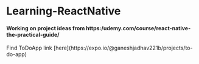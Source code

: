 # Learning-ReactNative
<h4>Working on project ideas from https:/udemy.com/course/react-native-the-practical-guide/</h4>
Find ToDoApp link [here](https://expo.io/@ganeshjadhav221b/projects/to-do-app) 
